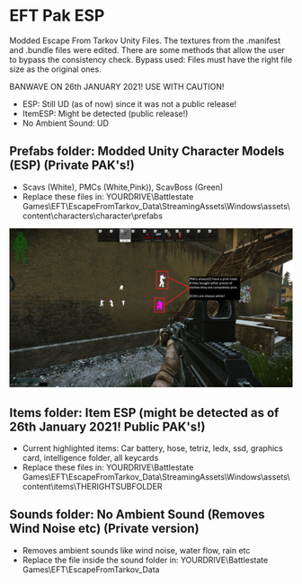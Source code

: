 # EFT Pak ESP
 Modded Escape From Tarkov Unity Files. The textures from the .manifest and .bundle files were edited. There are some methods that allow the user to bypass the consistency check.
 Bypass used: Files must have the right file size as the original ones.

 BANWAVE ON 26th JANUARY 2021! USE WITH CAUTION!
 - ESP: Still UD (as of now) since it was not a public release!
 - ItemESP: Might be detected (public release!)
 - No Ambient Sound: UD

## Prefabs folder: Modded Unity Character Models (ESP) (Private PAK's!)
- Scavs (White), PMCs (White,Pink)), ScavBoss (Green)
- Replace these files in: YOURDRIVE\Battlestate Games\EFT\EscapeFromTarkov_Data\StreamingAssets\Windows\assets\content\characters\character\prefabs

![ESP-Screenshot](screenshot.png)

## Items folder: Item ESP (might be detected as of 26th January 2021! Public PAK's!)
- Current highlighted items: Car battery, hose, tetriz, ledx, ssd, graphics card, intelligence folder, all keycards
- Replace these files in: YOURDRIVE\Battlestate Games\EFT\EscapeFromTarkov_Data\StreamingAssets\Windows\assets\content\items\THERIGHTSUBFOLDER

## Sounds folder: No Ambient Sound (Removes Wind Noise etc) (Private version)
- Removes ambient sounds like wind noise, water flow, rain etc
- Replace the file inside the sound folder in: YOURDRIVE\Battlestate Games\EFT\EscapeFromTarkov_Data
